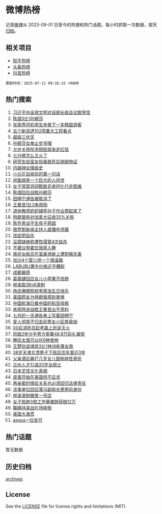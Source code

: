 # 微博热榜

记录[微博](https://www.weibo.com)从 2023-09-01 日至今的热搜和热门话题。每小时抓取一次数据，按天[归档](archives)。

## 相关项目

- [知乎热榜](https://github.com/hotarchive/zhihu)
- [头条热榜](https://github.com/hotarchive/toutiao)
- [抖音热榜](https://github.com/hotarchive/douyin)


`更新时间：2025-07-11 09:16:15 +0800`

## 热门搜索

1. [习近平向全球文明对话部长级会议致贺信](https://m.weibo.cn/search?containerid=100103type%3D1%26t%3D10%26q%3D%23%E4%B9%A0%E8%BF%91%E5%B9%B3%E5%90%91%E5%85%A8%E7%90%83%E6%96%87%E6%98%8E%E5%AF%B9%E8%AF%9D%E9%83%A8%E9%95%BF%E7%BA%A7%E4%BC%9A%E8%AE%AE%E8%87%B4%E8%B4%BA%E4%BF%A1%23&stream_entry_id=51&isnewpage=1&extparam=seat%3D1%26c_type%3D51%26dgr%3D0%26cate%3D10103%26q%3D%2523%25E4%25B9%25A0%25E8%25BF%2591%25E5%25B9%25B3%25E5%2590%2591%25E5%2585%25A8%25E7%2590%2583%25E6%2596%2587%25E6%2598%258E%25E5%25AF%25B9%25E8%25AF%259D%25E9%2583%25A8%25E9%2595%25BF%25E7%25BA%25A7%25E4%25BC%259A%25E8%25AE%25AE%25E8%2587%25B4%25E8%25B4%25BA%25E4%25BF%25A1%2523%26pos%3D0%26filter_type%3Drealtimehot%26stream_entry_id%3D51%26display_time%3D1752196573%26pre_seqid%3D17521965738620055782)
1. [陈熠3比1孙颖莎](https://m.weibo.cn/search?containerid=100103type%3D1%26t%3D10%26q%3D%23%E9%99%88%E7%86%A03%E6%AF%941%E5%AD%99%E9%A2%96%E8%8E%8E%23&stream_entry_id=31&isnewpage=1&extparam=seat%3D1%26realpos%3D1%26pos%3D0%26flag%3D0%26filter_type%3Drealtimehot%26c_type%3D31%26band_rank%3D1%26cate%3D5001%26dgr%3D0%26q%3D%2523%25E9%2599%2588%25E7%2586%25A03%25E6%25AF%25941%25E5%25AD%2599%25E9%25A2%2596%25E8%258E%258E%2523%26lcate%3D5001%26stream_entry_id%3D31%26display_time%3D1752196573%26pre_seqid%3D17521965738620055782)
1. [张家界司机用生命救下一车韩国游客](https://m.weibo.cn/search?containerid=100103type%3D1%26t%3D10%26q%3D%23%E5%BC%A0%E5%AE%B6%E7%95%8C%E5%8F%B8%E6%9C%BA%E7%94%A8%E7%94%9F%E5%91%BD%E6%95%91%E4%B8%8B%E4%B8%80%E8%BD%A6%E9%9F%A9%E5%9B%BD%E6%B8%B8%E5%AE%A2%23&stream_entry_id=31&isnewpage=1&extparam=seat%3D1%26realpos%3D2%26pos%3D1%26flag%3D1%26filter_type%3Drealtimehot%26c_type%3D31%26band_rank%3D2%26cate%3D5001%26dgr%3D0%26q%3D%2523%25E5%25BC%25A0%25E5%25AE%25B6%25E7%2595%258C%25E5%258F%25B8%25E6%259C%25BA%25E7%2594%25A8%25E7%2594%259F%25E5%2591%25BD%25E6%2595%2591%25E4%25B8%258B%25E4%25B8%2580%25E8%25BD%25A6%25E9%259F%25A9%25E5%259B%25BD%25E6%25B8%25B8%25E5%25AE%25A2%2523%26lcate%3D5001%26stream_entry_id%3D31%26display_time%3D1752196573%26pre_seqid%3D17521965738620055782)
1. [五个新说透102项重大工程看点](https://m.weibo.cn/search?containerid=100103type%3D1%26t%3D10%26q%3D%23%E4%BA%94%E4%B8%AA%E6%96%B0%E8%AF%B4%E9%80%8F102%E9%A1%B9%E9%87%8D%E5%A4%A7%E5%B7%A5%E7%A8%8B%E7%9C%8B%E7%82%B9%23&stream_entry_id=31&isnewpage=1&extparam=seat%3D1%26realpos%3D3%26pos%3D2%26flag%3D0%26filter_type%3Drealtimehot%26c_type%3D31%26band_rank%3D3%26cate%3D5001%26dgr%3D0%26q%3D%2523%25E4%25BA%2594%25E4%25B8%25AA%25E6%2596%25B0%25E8%25AF%25B4%25E9%2580%258F102%25E9%25A1%25B9%25E9%2587%258D%25E5%25A4%25A7%25E5%25B7%25A5%25E7%25A8%258B%25E7%259C%258B%25E7%2582%25B9%2523%26lcate%3D5001%26stream_entry_id%3D31%26display_time%3D1752196573%26pre_seqid%3D17521965738620055782)
1. [超级三伏天](https://m.weibo.cn/search?containerid=100103type%3D1%26t%3D10%26q%3D%E8%B6%85%E7%BA%A7%E4%B8%89%E4%BC%8F%E5%A4%A9&stream_entry_id=31&isnewpage=1&extparam=seat%3D1%26realpos%3D4%26pos%3D3%26flag%3D2%26filter_type%3Drealtimehot%26c_type%3D31%26band_rank%3D4%26cate%3D5001%26dgr%3D0%26q%3D%25E8%25B6%2585%25E7%25BA%25A7%25E4%25B8%2589%25E4%25BC%258F%25E5%25A4%25A9%26lcate%3D5001%26stream_entry_id%3D31%26display_time%3D1752196573%26pre_seqid%3D17521965738620055782)
1. [孙颖莎女单止步16强](https://m.weibo.cn/search?containerid=100103type%3D1%26t%3D10%26q%3D%23%E5%AD%99%E9%A2%96%E8%8E%8E%E5%A5%B3%E5%8D%95%E6%AD%A2%E6%AD%A516%E5%BC%BA%23&stream_entry_id=31&isnewpage=1&extparam=seat%3D1%26realpos%3D5%26pos%3D4%26flag%3D0%26filter_type%3Drealtimehot%26c_type%3D31%26band_rank%3D5%26cate%3D5001%26dgr%3D0%26q%3D%2523%25E5%25AD%2599%25E9%25A2%2596%25E8%258E%258E%25E5%25A5%25B3%25E5%258D%2595%25E6%25AD%25A2%25E6%25AD%25A516%25E5%25BC%25BA%2523%26lcate%3D5001%26stream_entry_id%3D31%26display_time%3D1752196573%26pre_seqid%3D17521965738620055782)
1. [允许关晓彤洗把脸就来走红毯](https://m.weibo.cn/search?containerid=100103type%3D1%26t%3D10%26q%3D%E5%85%81%E8%AE%B8%E5%85%B3%E6%99%93%E5%BD%A4%E6%B4%97%E6%8A%8A%E8%84%B8%E5%B0%B1%E6%9D%A5%E8%B5%B0%E7%BA%A2%E6%AF%AF&stream_entry_id=31&isnewpage=1&extparam=seat%3D1%26realpos%3D6%26pos%3D5%26flag%3D2%26filter_type%3Drealtimehot%26c_type%3D31%26band_rank%3D6%26cate%3D5001%26dgr%3D0%26q%3D%25E5%2585%2581%25E8%25AE%25B8%25E5%2585%25B3%25E6%2599%2593%25E5%25BD%25A4%25E6%25B4%2597%25E6%258A%258A%25E8%2584%25B8%25E5%25B0%25B1%25E6%259D%25A5%25E8%25B5%25B0%25E7%25BA%25A2%25E6%25AF%25AF%26lcate%3D5001%26stream_entry_id%3D31%26display_time%3D1752196573%26pre_seqid%3D17521965738620055782)
1. [七分裤怎么又火了](https://m.weibo.cn/search?containerid=100103type%3D1%26t%3D10%26q%3D%23%E4%B8%83%E5%88%86%E8%A3%A4%E6%80%8E%E4%B9%88%E5%8F%88%E7%81%AB%E4%BA%86%23&stream_entry_id=31&isnewpage=1&extparam=seat%3D1%26realpos%3D7%26pos%3D6%26flag%3D0%26filter_type%3Drealtimehot%26c_type%3D31%26band_rank%3D7%26cate%3D5001%26dgr%3D0%26q%3D%2523%25E4%25B8%2583%25E5%2588%2586%25E8%25A3%25A4%25E6%2580%258E%25E4%25B9%2588%25E5%258F%2588%25E7%2581%25AB%25E4%25BA%2586%2523%26lcate%3D5001%26stream_entry_id%3D31%26display_time%3D1752196573%26pre_seqid%3D17521965738620055782)
1. [研究生给室友投毒致死后销毁物证](https://m.weibo.cn/search?containerid=100103type%3D1%26t%3D10%26q%3D%23%E7%A0%94%E7%A9%B6%E7%94%9F%E7%BB%99%E5%AE%A4%E5%8F%8B%E6%8A%95%E6%AF%92%E8%87%B4%E6%AD%BB%E5%90%8E%E9%94%80%E6%AF%81%E7%89%A9%E8%AF%81%23&stream_entry_id=31&isnewpage=1&extparam=seat%3D1%26realpos%3D8%26pos%3D7%26flag%3D1%26filter_type%3Drealtimehot%26c_type%3D31%26band_rank%3D8%26cate%3D5001%26dgr%3D0%26q%3D%2523%25E7%25A0%2594%25E7%25A9%25B6%25E7%2594%259F%25E7%25BB%2599%25E5%25AE%25A4%25E5%258F%258B%25E6%258A%2595%25E6%25AF%2592%25E8%2587%25B4%25E6%25AD%25BB%25E5%2590%258E%25E9%2594%2580%25E6%25AF%2581%25E7%2589%25A9%25E8%25AF%2581%2523%26lcate%3D5001%26stream_entry_id%3D31%26display_time%3D1752196573%26pre_seqid%3D17521965738620055782)
1. [内娱神女降级史](https://m.weibo.cn/search?containerid=100103type%3D1%26t%3D10%26q%3D%E5%86%85%E5%A8%B1%E7%A5%9E%E5%A5%B3%E9%99%8D%E7%BA%A7%E5%8F%B2&stream_entry_id=31&isnewpage=1&extparam=seat%3D1%26realpos%3D9%26pos%3D8%26flag%3D2%26filter_type%3Drealtimehot%26c_type%3D31%26band_rank%3D9%26cate%3D5001%26dgr%3D0%26q%3D%25E5%2586%2585%25E5%25A8%25B1%25E7%25A5%259E%25E5%25A5%25B3%25E9%2599%258D%25E7%25BA%25A7%25E5%258F%25B2%26lcate%3D5001%26stream_entry_id%3D31%26display_time%3D1752196573%26pre_seqid%3D17521965738620055782)
1. [小兰花自戕前的第一句话](https://m.weibo.cn/search?containerid=100103type%3D1%26t%3D10%26q%3D%23%E5%B0%8F%E5%85%B0%E8%8A%B1%E8%87%AA%E6%88%95%E5%89%8D%E7%9A%84%E7%AC%AC%E4%B8%80%E5%8F%A5%E8%AF%9D%23&stream_entry_id=31&isnewpage=1&extparam=seat%3D1%26realpos%3D10%26pos%3D9%26flag%3D1%26filter_type%3Drealtimehot%26c_type%3D31%26band_rank%3D10%26cate%3D5001%26dgr%3D0%26q%3D%2523%25E5%25B0%258F%25E5%2585%25B0%25E8%258A%25B1%25E8%2587%25AA%25E6%2588%2595%25E5%2589%258D%25E7%259A%2584%25E7%25AC%25AC%25E4%25B8%2580%25E5%258F%25A5%25E8%25AF%259D%2523%26lcate%3D5001%26stream_entry_id%3D31%26display_time%3D1752196573%26pre_seqid%3D17521965738620055782)
1. [闲鱼就是一个巨大的人间世](https://m.weibo.cn/search?containerid=100103type%3D1%26t%3D10%26q%3D%E9%97%B2%E9%B1%BC%E5%B0%B1%E6%98%AF%E4%B8%80%E4%B8%AA%E5%B7%A8%E5%A4%A7%E7%9A%84%E4%BA%BA%E9%97%B4%E4%B8%96&stream_entry_id=31&isnewpage=1&extparam=seat%3D1%26realpos%3D11%26pos%3D10%26flag%3D2%26filter_type%3Drealtimehot%26c_type%3D31%26band_rank%3D11%26cate%3D5001%26dgr%3D0%26q%3D%25E9%2597%25B2%25E9%25B1%25BC%25E5%25B0%25B1%25E6%2598%25AF%25E4%25B8%2580%25E4%25B8%25AA%25E5%25B7%25A8%25E5%25A4%25A7%25E7%259A%2584%25E4%25BA%25BA%25E9%2597%25B4%25E4%25B8%2596%26lcate%3D5001%26stream_entry_id%3D31%26display_time%3D1752196573%26pre_seqid%3D17521965738620055782)
1. [女子常穿洞洞鞋致足底钙化行走困难](https://m.weibo.cn/search?containerid=100103type%3D1%26t%3D10%26q%3D%23%E5%A5%B3%E5%AD%90%E5%B8%B8%E7%A9%BF%E6%B4%9E%E6%B4%9E%E9%9E%8B%E8%87%B4%E8%B6%B3%E5%BA%95%E9%92%99%E5%8C%96%E8%A1%8C%E8%B5%B0%E5%9B%B0%E9%9A%BE%23&stream_entry_id=31&isnewpage=1&extparam=seat%3D1%26realpos%3D12%26pos%3D11%26flag%3D0%26filter_type%3Drealtimehot%26c_type%3D31%26band_rank%3D12%26cate%3D5001%26dgr%3D0%26q%3D%2523%25E5%25A5%25B3%25E5%25AD%2590%25E5%25B8%25B8%25E7%25A9%25BF%25E6%25B4%259E%25E6%25B4%259E%25E9%259E%258B%25E8%2587%25B4%25E8%25B6%25B3%25E5%25BA%2595%25E9%2592%2599%25E5%258C%2596%25E8%25A1%258C%25E8%25B5%25B0%25E5%259B%25B0%25E9%259A%25BE%2523%26lcate%3D5001%26stream_entry_id%3D31%26display_time%3D1752196573%26pre_seqid%3D17521965738620055782)
1. [陈熠回应战胜孙颖莎](https://m.weibo.cn/search?containerid=100103type%3D1%26t%3D10%26q%3D%23%E9%99%88%E7%86%A0%E5%9B%9E%E5%BA%94%E6%88%98%E8%83%9C%E5%AD%99%E9%A2%96%E8%8E%8E%23&stream_entry_id=31&isnewpage=1&extparam=seat%3D1%26realpos%3D13%26pos%3D12%26flag%3D1%26filter_type%3Drealtimehot%26c_type%3D31%26band_rank%3D13%26cate%3D5001%26dgr%3D0%26q%3D%2523%25E9%2599%2588%25E7%2586%25A0%25E5%259B%259E%25E5%25BA%2594%25E6%2588%2598%25E8%2583%259C%25E5%25AD%2599%25E9%25A2%2596%25E8%258E%258E%2523%26lcate%3D5001%26stream_entry_id%3D31%26display_time%3D1752196573%26pre_seqid%3D17521965738620055782)
1. [田栩宁通告被取消了](https://m.weibo.cn/search?containerid=100103type%3D1%26t%3D10%26q%3D%23%E7%94%B0%E6%A0%A9%E5%AE%81%E9%80%9A%E5%91%8A%E8%A2%AB%E5%8F%96%E6%B6%88%E4%BA%86%23&stream_entry_id=31&isnewpage=1&extparam=seat%3D1%26realpos%3D14%26pos%3D13%26flag%3D0%26filter_type%3Drealtimehot%26c_type%3D31%26band_rank%3D14%26cate%3D5001%26dgr%3D0%26q%3D%2523%25E7%2594%25B0%25E6%25A0%25A9%25E5%25AE%2581%25E9%2580%259A%25E5%2591%258A%25E8%25A2%25AB%25E5%258F%2596%25E6%25B6%2588%25E4%25BA%2586%2523%26lcate%3D5001%26stream_entry_id%3D31%26display_time%3D1752196573%26pre_seqid%3D17521965738620055782)
1. [王曼昱1比3朱雨玲](https://m.weibo.cn/search?containerid=100103type%3D1%26t%3D10%26q%3D%23%E7%8E%8B%E6%9B%BC%E6%98%B11%E6%AF%943%E6%9C%B1%E9%9B%A8%E7%8E%B2%23&stream_entry_id=31&isnewpage=1&extparam=seat%3D1%26realpos%3D15%26pos%3D14%26flag%3D0%26filter_type%3Drealtimehot%26c_type%3D31%26band_rank%3D15%26cate%3D5001%26dgr%3D0%26q%3D%2523%25E7%258E%258B%25E6%259B%25BC%25E6%2598%25B11%25E6%25AF%25943%25E6%259C%25B1%25E9%259B%25A8%25E7%258E%25B2%2523%26lcate%3D5001%26stream_entry_id%3D31%26display_time%3D1752196573%26pre_seqid%3D17521965738620055782)
1. [退休教师奶奶辅导孙子作业燃起来了](https://m.weibo.cn/search?containerid=100103type%3D1%26t%3D10%26q%3D%23%E9%80%80%E4%BC%91%E6%95%99%E5%B8%88%E5%A5%B6%E5%A5%B6%E8%BE%85%E5%AF%BC%E5%AD%99%E5%AD%90%E4%BD%9C%E4%B8%9A%E7%87%83%E8%B5%B7%E6%9D%A5%E4%BA%86%23&stream_entry_id=31&isnewpage=1&extparam=seat%3D1%26realpos%3D16%26pos%3D15%26flag%3D1%26filter_type%3Drealtimehot%26c_type%3D31%26band_rank%3D16%26cate%3D5001%26dgr%3D0%26q%3D%2523%25E9%2580%2580%25E4%25BC%2591%25E6%2595%2599%25E5%25B8%2588%25E5%25A5%25B6%25E5%25A5%25B6%25E8%25BE%2585%25E5%25AF%25BC%25E5%25AD%2599%25E5%25AD%2590%25E4%25BD%259C%25E4%25B8%259A%25E7%2587%2583%25E8%25B5%25B7%25E6%259D%25A5%25E4%25BA%2586%2523%26lcate%3D5001%26stream_entry_id%3D31%26display_time%3D1752196573%26pre_seqid%3D17521965738620055782)
1. [特朗普称对加拿大征收35%关税](https://m.weibo.cn/search?containerid=100103type%3D1%26t%3D10%26q%3D%23%E7%89%B9%E6%9C%97%E6%99%AE%E7%A7%B0%E5%AF%B9%E5%8A%A0%E6%8B%BF%E5%A4%A7%E5%BE%81%E6%94%B635%25%E5%85%B3%E7%A8%8E%23&stream_entry_id=31&isnewpage=1&extparam=seat%3D1%26realpos%3D17%26pos%3D16%26flag%3D1%26filter_type%3Drealtimehot%26c_type%3D31%26band_rank%3D17%26cate%3D5001%26dgr%3D0%26q%3D%2523%25E7%2589%25B9%25E6%259C%2597%25E6%2599%25AE%25E7%25A7%25B0%25E5%25AF%25B9%25E5%258A%25A0%25E6%258B%25BF%25E5%25A4%25A7%25E5%25BE%2581%25E6%2594%25B635%2525%25E5%2585%25B3%25E7%25A8%258E%2523%26lcate%3D5001%26stream_entry_id%3D31%26display_time%3D1752196573%26pre_seqid%3D17521965738620055782)
1. [陈乔恩谈不生孩子原因](https://m.weibo.cn/search?containerid=100103type%3D1%26t%3D10%26q%3D%23%E9%99%88%E4%B9%94%E6%81%A9%E8%B0%88%E4%B8%8D%E7%94%9F%E5%AD%A9%E5%AD%90%E5%8E%9F%E5%9B%A0%23&stream_entry_id=31&isnewpage=1&extparam=seat%3D1%26realpos%3D18%26pos%3D17%26flag%3D0%26filter_type%3Drealtimehot%26c_type%3D31%26band_rank%3D18%26cate%3D5001%26dgr%3D0%26q%3D%2523%25E9%2599%2588%25E4%25B9%2594%25E6%2581%25A9%25E8%25B0%2588%25E4%25B8%258D%25E7%2594%259F%25E5%25AD%25A9%25E5%25AD%2590%25E5%258E%259F%25E5%259B%25A0%2523%26lcate%3D5001%26stream_entry_id%3D31%26display_time%3D1752196573%26pre_seqid%3D17521965738620055782)
1. [俄罗斯新闻主持人直播中求婚](https://m.weibo.cn/search?containerid=100103type%3D1%26t%3D10%26q%3D%23%E4%BF%84%E7%BD%97%E6%96%AF%E6%96%B0%E9%97%BB%E4%B8%BB%E6%8C%81%E4%BA%BA%E7%9B%B4%E6%92%AD%E4%B8%AD%E6%B1%82%E5%A9%9A%23&stream_entry_id=31&isnewpage=1&extparam=seat%3D1%26realpos%3D19%26pos%3D18%26flag%3D0%26filter_type%3Drealtimehot%26c_type%3D31%26band_rank%3D19%26cate%3D5001%26dgr%3D0%26q%3D%2523%25E4%25BF%2584%25E7%25BD%2597%25E6%2596%25AF%25E6%2596%25B0%25E9%2597%25BB%25E4%25B8%25BB%25E6%258C%2581%25E4%25BA%25BA%25E7%259B%25B4%25E6%2592%25AD%25E4%25B8%25AD%25E6%25B1%2582%25E5%25A9%259A%2523%26lcate%3D5001%26stream_entry_id%3D31%26display_time%3D1752196573%26pre_seqid%3D17521965738620055782)
1. [钱宏明自杀](https://m.weibo.cn/search?containerid=100103type%3D1%26t%3D10%26q%3D%E9%92%B1%E5%AE%8F%E6%98%8E%E8%87%AA%E6%9D%80&stream_entry_id=31&isnewpage=1&extparam=seat%3D1%26realpos%3D20%26pos%3D19%26flag%3D2%26filter_type%3Drealtimehot%26c_type%3D31%26band_rank%3D20%26cate%3D5001%26dgr%3D0%26q%3D%25E9%2592%25B1%25E5%25AE%258F%25E6%2598%258E%25E8%2587%25AA%25E6%259D%2580%26lcate%3D5001%26stream_entry_id%3D31%26display_time%3D1752196573%26pre_seqid%3D17521965738620055782)
1. [豆腐妹妹称遭性侵曾4次自杀](https://m.weibo.cn/search?containerid=100103type%3D1%26t%3D10%26q%3D%23%E8%B1%86%E8%85%90%E5%A6%B9%E5%A6%B9%E7%A7%B0%E9%81%AD%E6%80%A7%E4%BE%B5%E6%9B%BE4%E6%AC%A1%E8%87%AA%E6%9D%80%23&stream_entry_id=31&isnewpage=1&extparam=seat%3D1%26realpos%3D21%26pos%3D20%26flag%3D0%26filter_type%3Drealtimehot%26c_type%3D31%26band_rank%3D21%26cate%3D5001%26dgr%3D0%26q%3D%2523%25E8%25B1%2586%25E8%2585%2590%25E5%25A6%25B9%25E5%25A6%25B9%25E7%25A7%25B0%25E9%2581%25AD%25E6%2580%25A7%25E4%25BE%25B5%25E6%259B%25BE4%25E6%25AC%25A1%25E8%2587%25AA%25E6%259D%2580%2523%26lcate%3D5001%26stream_entry_id%3D31%26display_time%3D1752196573%26pre_seqid%3D17521965738620055782)
1. [不建议带着饥饿感入睡](https://m.weibo.cn/search?containerid=100103type%3D1%26t%3D10%26q%3D%E4%B8%8D%E5%BB%BA%E8%AE%AE%E5%B8%A6%E7%9D%80%E9%A5%A5%E9%A5%BF%E6%84%9F%E5%85%A5%E7%9D%A1&stream_entry_id=31&isnewpage=1&extparam=seat%3D1%26realpos%3D22%26pos%3D21%26flag%3D0%26filter_type%3Drealtimehot%26c_type%3D31%26band_rank%3D22%26cate%3D5001%26dgr%3D0%26q%3D%25E4%25B8%258D%25E5%25BB%25BA%25E8%25AE%25AE%25E5%25B8%25A6%25E7%259D%2580%25E9%25A5%25A5%25E9%25A5%25BF%25E6%2584%259F%25E5%2585%25A5%25E7%259D%25A1%26lcate%3D5001%26stream_entry_id%3D31%26display_time%3D1752196573%26pre_seqid%3D17521965738620055782)
1. [南非女船员在富豪游艇上遭割喉杀害](https://m.weibo.cn/search?containerid=100103type%3D1%26t%3D10%26q%3D%23%E5%8D%97%E9%9D%9E%E5%A5%B3%E8%88%B9%E5%91%98%E5%9C%A8%E5%AF%8C%E8%B1%AA%E6%B8%B8%E8%89%87%E4%B8%8A%E9%81%AD%E5%89%B2%E5%96%89%E6%9D%80%E5%AE%B3%23&stream_entry_id=31&isnewpage=1&extparam=seat%3D1%26realpos%3D23%26pos%3D22%26flag%3D1%26filter_type%3Drealtimehot%26c_type%3D31%26band_rank%3D23%26cate%3D5001%26dgr%3D0%26q%3D%2523%25E5%258D%2597%25E9%259D%259E%25E5%25A5%25B3%25E8%2588%25B9%25E5%2591%2598%25E5%259C%25A8%25E5%25AF%258C%25E8%25B1%25AA%25E6%25B8%25B8%25E8%2589%2587%25E4%25B8%258A%25E9%2581%25AD%25E5%2589%25B2%25E5%2596%2589%25E6%259D%2580%25E5%25AE%25B3%2523%26lcate%3D5001%26stream_entry_id%3D31%26display_time%3D1752196573%26pre_seqid%3D17521965738620055782)
1. [加沙4个婴儿挤一个保温箱](https://m.weibo.cn/search?containerid=100103type%3D1%26t%3D10%26q%3D%23%E5%8A%A0%E6%B2%994%E4%B8%AA%E5%A9%B4%E5%84%BF%E6%8C%A4%E4%B8%80%E4%B8%AA%E4%BF%9D%E6%B8%A9%E7%AE%B1%23&stream_entry_id=31&isnewpage=1&extparam=seat%3D1%26realpos%3D24%26pos%3D23%26flag%3D1%26filter_type%3Drealtimehot%26c_type%3D31%26band_rank%3D24%26cate%3D5001%26dgr%3D0%26q%3D%2523%25E5%258A%25A0%25E6%25B2%25994%25E4%25B8%25AA%25E5%25A9%25B4%25E5%2584%25BF%25E6%258C%25A4%25E4%25B8%2580%25E4%25B8%25AA%25E4%25BF%259D%25E6%25B8%25A9%25E7%25AE%25B1%2523%26lcate%3D5001%26stream_entry_id%3D31%26display_time%3D1752196573%26pre_seqid%3D17521965738620055782)
1. [LABUBU黄牛价格近乎腰斩](https://m.weibo.cn/search?containerid=100103type%3D1%26t%3D10%26q%3D%23LABUBU%E9%BB%84%E7%89%9B%E4%BB%B7%E6%A0%BC%E8%BF%91%E4%B9%8E%E8%85%B0%E6%96%A9%23&stream_entry_id=31&isnewpage=1&extparam=seat%3D1%26realpos%3D25%26pos%3D24%26flag%3D0%26filter_type%3Drealtimehot%26c_type%3D31%26band_rank%3D25%26cate%3D5001%26dgr%3D0%26q%3D%2523LABUBU%25E9%25BB%2584%25E7%2589%259B%25E4%25BB%25B7%25E6%25A0%25BC%25E8%25BF%2591%25E4%25B9%258E%25E8%2585%25B0%25E6%2596%25A9%2523%26lcate%3D5001%26stream_entry_id%3D31%26display_time%3D1752196573%26pre_seqid%3D17521965738620055782)
1. [成都暴雨](https://m.weibo.cn/search?containerid=100103type%3D1%26t%3D10%26q%3D%E6%88%90%E9%83%BD%E6%9A%B4%E9%9B%A8&stream_entry_id=31&isnewpage=1&extparam=seat%3D1%26realpos%3D26%26pos%3D25%26flag%3D1%26filter_type%3Drealtimehot%26c_type%3D31%26band_rank%3D26%26cate%3D5001%26dgr%3D0%26q%3D%25E6%2588%2590%25E9%2583%25BD%25E6%259A%25B4%25E9%259B%25A8%26lcate%3D5001%26stream_entry_id%3D31%26display_time%3D1752196573%26pre_seqid%3D17521965738620055782)
1. [葛荟婕回应女儿小苹果不找她](https://m.weibo.cn/search?containerid=100103type%3D1%26t%3D10%26q%3D%23%E8%91%9B%E8%8D%9F%E5%A9%95%E5%9B%9E%E5%BA%94%E5%A5%B3%E5%84%BF%E5%B0%8F%E8%8B%B9%E6%9E%9C%E4%B8%8D%E6%89%BE%E5%A5%B9%23&stream_entry_id=31&isnewpage=1&extparam=seat%3D1%26realpos%3D27%26pos%3D26%26flag%3D0%26filter_type%3Drealtimehot%26c_type%3D31%26band_rank%3D27%26cate%3D5001%26dgr%3D0%26q%3D%2523%25E8%2591%259B%25E8%258D%259F%25E5%25A9%2595%25E5%259B%259E%25E5%25BA%2594%25E5%25A5%25B3%25E5%2584%25BF%25E5%25B0%258F%25E8%258B%25B9%25E6%259E%259C%25E4%25B8%258D%25E6%2589%25BE%25E5%25A5%25B9%2523%26lcate%3D5001%26stream_entry_id%3D31%26display_time%3D1752196573%26pre_seqid%3D17521965738620055782)
1. [梓渝取消hi6录制](https://m.weibo.cn/search?containerid=100103type%3D1%26t%3D10%26q%3D%23%E6%A2%93%E6%B8%9D%E5%8F%96%E6%B6%88hi6%E5%BD%95%E5%88%B6%23&stream_entry_id=31&isnewpage=1&extparam=seat%3D1%26realpos%3D28%26pos%3D27%26flag%3D0%26filter_type%3Drealtimehot%26c_type%3D31%26band_rank%3D28%26cate%3D5001%26dgr%3D0%26q%3D%2523%25E6%25A2%2593%25E6%25B8%259D%25E5%258F%2596%25E6%25B6%2588hi6%25E5%25BD%2595%25E5%2588%25B6%2523%26lcate%3D5001%26stream_entry_id%3D31%26display_time%3D1752196573%26pre_seqid%3D17521965738620055782)
1. [杨丞琳晒照祝李荣浩生日快乐](https://m.weibo.cn/search?containerid=100103type%3D1%26t%3D10%26q%3D%23%E6%9D%A8%E4%B8%9E%E7%90%B3%E6%99%92%E7%85%A7%E7%A5%9D%E6%9D%8E%E8%8D%A3%E6%B5%A9%E7%94%9F%E6%97%A5%E5%BF%AB%E4%B9%90%23&stream_entry_id=31&isnewpage=1&extparam=seat%3D1%26realpos%3D29%26pos%3D28%26flag%3D0%26filter_type%3Drealtimehot%26c_type%3D31%26band_rank%3D29%26cate%3D5001%26dgr%3D0%26q%3D%2523%25E6%259D%25A8%25E4%25B8%259E%25E7%2590%25B3%25E6%2599%2592%25E7%2585%25A7%25E7%25A5%259D%25E6%259D%258E%25E8%258D%25A3%25E6%25B5%25A9%25E7%2594%259F%25E6%2597%25A5%25E5%25BF%25AB%25E4%25B9%2590%2523%26lcate%3D5001%26stream_entry_id%3D31%26display_time%3D1752196573%26pre_seqid%3D17521965738620055782)
1. [美国网友为特朗普感到羞愧](https://m.weibo.cn/search?containerid=100103type%3D1%26t%3D10%26q%3D%23%E7%BE%8E%E5%9B%BD%E7%BD%91%E5%8F%8B%E4%B8%BA%E7%89%B9%E6%9C%97%E6%99%AE%E6%84%9F%E5%88%B0%E7%BE%9E%E6%84%A7%23&stream_entry_id=31&isnewpage=1&extparam=seat%3D1%26realpos%3D30%26pos%3D29%26flag%3D1%26filter_type%3Drealtimehot%26c_type%3D31%26band_rank%3D30%26cate%3D5001%26dgr%3D0%26q%3D%2523%25E7%25BE%258E%25E5%259B%25BD%25E7%25BD%2591%25E5%258F%258B%25E4%25B8%25BA%25E7%2589%25B9%25E6%259C%2597%25E6%2599%25AE%25E6%2584%259F%25E5%2588%25B0%25E7%25BE%259E%25E6%2584%25A7%2523%26lcate%3D5001%26stream_entry_id%3D31%26display_time%3D1752196573%26pre_seqid%3D17521965738620055782)
1. [中国航海日看中国的航空母舰](https://m.weibo.cn/search?containerid=100103type%3D1%26t%3D10%26q%3D%23%E4%B8%AD%E5%9B%BD%E8%88%AA%E6%B5%B7%E6%97%A5%E7%9C%8B%E4%B8%AD%E5%9B%BD%E7%9A%84%E8%88%AA%E7%A9%BA%E6%AF%8D%E8%88%B0%23&stream_entry_id=31&isnewpage=1&extparam=seat%3D1%26realpos%3D31%26pos%3D30%26flag%3D1%26filter_type%3Drealtimehot%26c_type%3D31%26band_rank%3D31%26cate%3D5001%26dgr%3D0%26q%3D%2523%25E4%25B8%25AD%25E5%259B%25BD%25E8%2588%25AA%25E6%25B5%25B7%25E6%2597%25A5%25E7%259C%258B%25E4%25B8%25AD%25E5%259B%25BD%25E7%259A%2584%25E8%2588%25AA%25E7%25A9%25BA%25E6%25AF%258D%25E8%2588%25B0%2523%26lcate%3D5001%26stream_entry_id%3D31%26display_time%3D1752196573%26pre_seqid%3D17521965738620055782)
1. [朱雨玲说战胜王曼昱出乎意料](https://m.weibo.cn/search?containerid=100103type%3D1%26t%3D10%26q%3D%23%E6%9C%B1%E9%9B%A8%E7%8E%B2%E8%AF%B4%E6%88%98%E8%83%9C%E7%8E%8B%E6%9B%BC%E6%98%B1%E5%87%BA%E4%B9%8E%E6%84%8F%E6%96%99%23&stream_entry_id=31&isnewpage=1&extparam=seat%3D1%26realpos%3D32%26pos%3D31%26flag%3D1%26filter_type%3Drealtimehot%26c_type%3D31%26band_rank%3D32%26cate%3D5001%26dgr%3D0%26q%3D%2523%25E6%259C%25B1%25E9%259B%25A8%25E7%258E%25B2%25E8%25AF%25B4%25E6%2588%2598%25E8%2583%259C%25E7%258E%258B%25E6%259B%25BC%25E6%2598%25B1%25E5%2587%25BA%25E4%25B9%258E%25E6%2584%258F%25E6%2596%2599%2523%26lcate%3D5001%26stream_entry_id%3D31%26display_time%3D1752196573%26pre_seqid%3D17521965738620055782)
1. [七月的一天通告单上写着田栩宁](https://m.weibo.cn/search?containerid=100103type%3D1%26t%3D10%26q%3D%23%E4%B8%83%E6%9C%88%E7%9A%84%E4%B8%80%E5%A4%A9%E9%80%9A%E5%91%8A%E5%8D%95%E4%B8%8A%E5%86%99%E7%9D%80%E7%94%B0%E6%A0%A9%E5%AE%81%23&stream_entry_id=31&isnewpage=1&extparam=seat%3D1%26realpos%3D33%26pos%3D32%26flag%3D0%26filter_type%3Drealtimehot%26c_type%3D31%26band_rank%3D33%26cate%3D5001%26dgr%3D0%26q%3D%2523%25E4%25B8%2583%25E6%259C%2588%25E7%259A%2584%25E4%25B8%2580%25E5%25A4%25A9%25E9%2580%259A%25E5%2591%258A%25E5%258D%2595%25E4%25B8%258A%25E5%2586%2599%25E7%259D%2580%25E7%2594%25B0%25E6%25A0%25A9%25E5%25AE%2581%2523%26lcate%3D5001%26stream_entry_id%3D31%26display_time%3D1752196573%26pre_seqid%3D17521965738620055782)
1. [爱人彻夜不归去前男友小区练瑜伽](https://m.weibo.cn/search?containerid=100103type%3D1%26t%3D10%26q%3D%23%E7%88%B1%E4%BA%BA%E5%BD%BB%E5%A4%9C%E4%B8%8D%E5%BD%92%E5%8E%BB%E5%89%8D%E7%94%B7%E5%8F%8B%E5%B0%8F%E5%8C%BA%E7%BB%83%E7%91%9C%E4%BC%BD%23&stream_entry_id=31&isnewpage=1&extparam=seat%3D1%26realpos%3D34%26pos%3D33%26flag%3D0%26filter_type%3Drealtimehot%26c_type%3D31%26band_rank%3D34%26cate%3D5001%26dgr%3D0%26q%3D%2523%25E7%2588%25B1%25E4%25BA%25BA%25E5%25BD%25BB%25E5%25A4%259C%25E4%25B8%258D%25E5%25BD%2592%25E5%258E%25BB%25E5%2589%258D%25E7%2594%25B7%25E5%258F%258B%25E5%25B0%258F%25E5%258C%25BA%25E7%25BB%2583%25E7%2591%259C%25E4%25BC%25BD%2523%26lcate%3D5001%26stream_entry_id%3D31%26display_time%3D1752196573%26pre_seqid%3D17521965738620055782)
1. [00后消防员赶考路上折返灭火](https://m.weibo.cn/search?containerid=100103type%3D1%26t%3D10%26q%3D%2300%E5%90%8E%E6%B6%88%E9%98%B2%E5%91%98%E8%B5%B6%E8%80%83%E8%B7%AF%E4%B8%8A%E6%8A%98%E8%BF%94%E7%81%AD%E7%81%AB%23&stream_entry_id=31&isnewpage=1&extparam=seat%3D1%26realpos%3D35%26pos%3D34%26flag%3D1%26filter_type%3Drealtimehot%26c_type%3D31%26band_rank%3D35%26cate%3D5001%26dgr%3D0%26q%3D%252300%25E5%2590%258E%25E6%25B6%2588%25E9%2598%25B2%25E5%2591%2598%25E8%25B5%25B6%25E8%2580%2583%25E8%25B7%25AF%25E4%25B8%258A%25E6%258A%2598%25E8%25BF%2594%25E7%2581%25AD%25E7%2581%25AB%2523%26lcate%3D5001%26stream_entry_id%3D31%26display_time%3D1752196573%26pre_seqid%3D17521965738620055782)
1. [同居2年分手男方索要48.8万彩礼被拒](https://m.weibo.cn/search?containerid=100103type%3D1%26t%3D10%26q%3D%23%E5%90%8C%E5%B1%852%E5%B9%B4%E5%88%86%E6%89%8B%E7%94%B7%E6%96%B9%E7%B4%A2%E8%A6%8148.8%E4%B8%87%E5%BD%A9%E7%A4%BC%E8%A2%AB%E6%8B%92%23&stream_entry_id=31&isnewpage=1&extparam=seat%3D1%26realpos%3D36%26pos%3D35%26flag%3D0%26filter_type%3Drealtimehot%26c_type%3D31%26band_rank%3D36%26cate%3D5001%26dgr%3D0%26q%3D%2523%25E5%2590%258C%25E5%25B1%25852%25E5%25B9%25B4%25E5%2588%2586%25E6%2589%258B%25E7%2594%25B7%25E6%2596%25B9%25E7%25B4%25A2%25E8%25A6%258148.8%25E4%25B8%2587%25E5%25BD%25A9%25E7%25A4%25BC%25E8%25A2%25AB%25E6%258B%2592%2523%26lcate%3D5001%26stream_entry_id%3D31%26display_time%3D1752196573%26pre_seqid%3D17521965738620055782)
1. [睡前太饿可以吃6种食物](https://m.weibo.cn/search?containerid=100103type%3D1%26t%3D10%26q%3D%23%E7%9D%A1%E5%89%8D%E5%A4%AA%E9%A5%BF%E5%8F%AF%E4%BB%A5%E5%90%836%E7%A7%8D%E9%A3%9F%E7%89%A9%23&stream_entry_id=31&isnewpage=1&extparam=seat%3D1%26realpos%3D37%26pos%3D36%26flag%3D1%26filter_type%3Drealtimehot%26c_type%3D31%26band_rank%3D37%26cate%3D5001%26dgr%3D0%26q%3D%2523%25E7%259D%25A1%25E5%2589%258D%25E5%25A4%25AA%25E9%25A5%25BF%25E5%258F%25AF%25E4%25BB%25A5%25E5%2590%25836%25E7%25A7%258D%25E9%25A3%259F%25E7%2589%25A9%2523%26lcate%3D5001%26stream_entry_id%3D31%26display_time%3D1752196573%26pre_seqid%3D17521965738620055782)
1. [王楚钦梁靖崑3比1林诗栋黄友政](https://m.weibo.cn/search?containerid=100103type%3D1%26t%3D10%26q%3D%23%E7%8E%8B%E6%A5%9A%E9%92%A6%E6%A2%81%E9%9D%96%E5%B4%913%E6%AF%941%E6%9E%97%E8%AF%97%E6%A0%8B%E9%BB%84%E5%8F%8B%E6%94%BF%23&stream_entry_id=31&isnewpage=1&extparam=seat%3D1%26realpos%3D38%26pos%3D37%26flag%3D1%26filter_type%3Drealtimehot%26c_type%3D31%26band_rank%3D38%26cate%3D5001%26dgr%3D0%26q%3D%2523%25E7%258E%258B%25E6%25A5%259A%25E9%2592%25A6%25E6%25A2%2581%25E9%259D%2596%25E5%25B4%25913%25E6%25AF%25941%25E6%259E%2597%25E8%25AF%2597%25E6%25A0%258B%25E9%25BB%2584%25E5%258F%258B%25E6%2594%25BF%2523%26lcate%3D5001%26stream_entry_id%3D31%26display_time%3D1752196573%26pre_seqid%3D17521965738620055782)
1. [38岁天津北漂男子下班后住车里近3年](https://m.weibo.cn/search?containerid=100103type%3D1%26t%3D10%26q%3D%2338%E5%B2%81%E5%A4%A9%E6%B4%A5%E5%8C%97%E6%BC%82%E7%94%B7%E5%AD%90%E4%B8%8B%E7%8F%AD%E5%90%8E%E4%BD%8F%E8%BD%A6%E9%87%8C%E8%BF%913%E5%B9%B4%23&stream_entry_id=31&isnewpage=1&extparam=seat%3D1%26realpos%3D39%26pos%3D38%26flag%3D0%26filter_type%3Drealtimehot%26c_type%3D31%26band_rank%3D39%26cate%3D5001%26dgr%3D0%26q%3D%252338%25E5%25B2%2581%25E5%25A4%25A9%25E6%25B4%25A5%25E5%258C%2597%25E6%25BC%2582%25E7%2594%25B7%25E5%25AD%2590%25E4%25B8%258B%25E7%258F%25AD%25E5%2590%258E%25E4%25BD%258F%25E8%25BD%25A6%25E9%2587%258C%25E8%25BF%25913%25E5%25B9%25B4%2523%26lcate%3D5001%26stream_entry_id%3D31%26display_time%3D1752196573%26pre_seqid%3D17521965738620055782)
1. [父亲酒后暴打几岁女儿致粉碎性骨折](https://m.weibo.cn/search?containerid=100103type%3D1%26t%3D10%26q%3D%23%E7%88%B6%E4%BA%B2%E9%85%92%E5%90%8E%E6%9A%B4%E6%89%93%E5%87%A0%E5%B2%81%E5%A5%B3%E5%84%BF%E8%87%B4%E7%B2%89%E7%A2%8E%E6%80%A7%E9%AA%A8%E6%8A%98%23&stream_entry_id=31&isnewpage=1&extparam=seat%3D1%26realpos%3D40%26pos%3D39%26flag%3D0%26filter_type%3Drealtimehot%26c_type%3D31%26band_rank%3D40%26cate%3D5001%26dgr%3D0%26q%3D%2523%25E7%2588%25B6%25E4%25BA%25B2%25E9%2585%2592%25E5%2590%258E%25E6%259A%25B4%25E6%2589%2593%25E5%2587%25A0%25E5%25B2%2581%25E5%25A5%25B3%25E5%2584%25BF%25E8%2587%25B4%25E7%25B2%2589%25E7%25A2%258E%25E6%2580%25A7%25E9%25AA%25A8%25E6%258A%2598%2523%26lcate%3D5001%26stream_entry_id%3D31%26display_time%3D1752196573%26pre_seqid%3D17521965738620055782)
1. [兰州人才引进20岁女硕士](https://m.weibo.cn/search?containerid=100103type%3D1%26t%3D10%26q%3D%23%E5%85%B0%E5%B7%9E%E4%BA%BA%E6%89%8D%E5%BC%95%E8%BF%9B20%E5%B2%81%E5%A5%B3%E7%A1%95%E5%A3%AB%23&stream_entry_id=31&isnewpage=1&extparam=seat%3D1%26realpos%3D41%26pos%3D40%26flag%3D0%26filter_type%3Drealtimehot%26c_type%3D31%26band_rank%3D41%26cate%3D5001%26dgr%3D0%26q%3D%2523%25E5%2585%25B0%25E5%25B7%259E%25E4%25BA%25BA%25E6%2589%258D%25E5%25BC%2595%25E8%25BF%259B20%25E5%25B2%2581%25E5%25A5%25B3%25E7%25A1%2595%25E5%25A3%25AB%2523%26lcate%3D5001%26stream_entry_id%3D31%26display_time%3D1752196573%26pre_seqid%3D17521965738620055782)
1. [日本艺伎文化真相](https://m.weibo.cn/search?containerid=100103type%3D1%26t%3D10%26q%3D%E6%97%A5%E6%9C%AC%E8%89%BA%E4%BC%8E%E6%96%87%E5%8C%96%E7%9C%9F%E7%9B%B8&stream_entry_id=31&isnewpage=1&extparam=seat%3D1%26realpos%3D42%26pos%3D41%26flag%3D1%26filter_type%3Drealtimehot%26c_type%3D31%26band_rank%3D42%26cate%3D5001%26dgr%3D0%26q%3D%25E6%2597%25A5%25E6%259C%25AC%25E8%2589%25BA%25E4%25BC%258E%25E6%2596%2587%25E5%258C%2596%25E7%259C%259F%25E7%259B%25B8%26lcate%3D5001%26stream_entry_id%3D31%26display_time%3D1752196573%26pre_seqid%3D17521965738620055782)
1. [皮蛋开始在美国供不应求](https://m.weibo.cn/search?containerid=100103type%3D1%26t%3D10%26q%3D%23%E7%9A%AE%E8%9B%8B%E5%BC%80%E5%A7%8B%E5%9C%A8%E7%BE%8E%E5%9B%BD%E4%BE%9B%E4%B8%8D%E5%BA%94%E6%B1%82%23&stream_entry_id=31&isnewpage=1&extparam=seat%3D1%26realpos%3D43%26pos%3D42%26flag%3D0%26filter_type%3Drealtimehot%26c_type%3D31%26band_rank%3D43%26cate%3D5001%26dgr%3D0%26q%3D%2523%25E7%259A%25AE%25E8%259B%258B%25E5%25BC%2580%25E5%25A7%258B%25E5%259C%25A8%25E7%25BE%258E%25E5%259B%25BD%25E4%25BE%259B%25E4%25B8%258D%25E5%25BA%2594%25E6%25B1%2582%2523%26lcate%3D5001%26stream_entry_id%3D31%26display_time%3D1752196573%26pre_seqid%3D17521965738620055782)
1. [再亲密的情侣关系也必须回归法律责任](https://m.weibo.cn/search?containerid=100103type%3D1%26t%3D10%26q%3D%23%E5%86%8D%E4%BA%B2%E5%AF%86%E7%9A%84%E6%83%85%E4%BE%A3%E5%85%B3%E7%B3%BB%E4%B9%9F%E5%BF%85%E9%A1%BB%E5%9B%9E%E5%BD%92%E6%B3%95%E5%BE%8B%E8%B4%A3%E4%BB%BB%23&stream_entry_id=31&isnewpage=1&extparam=seat%3D1%26realpos%3D44%26pos%3D43%26flag%3D0%26filter_type%3Drealtimehot%26c_type%3D31%26band_rank%3D44%26cate%3D5001%26dgr%3D0%26q%3D%2523%25E5%2586%258D%25E4%25BA%25B2%25E5%25AF%2586%25E7%259A%2584%25E6%2583%2585%25E4%25BE%25A3%25E5%2585%25B3%25E7%25B3%25BB%25E4%25B9%259F%25E5%25BF%2585%25E9%25A1%25BB%25E5%259B%259E%25E5%25BD%2592%25E6%25B3%2595%25E5%25BE%258B%25E8%25B4%25A3%25E4%25BB%25BB%2523%26lcate%3D5001%26stream_entry_id%3D31%26display_time%3D1752196573%26pre_seqid%3D17521965738620055782)
1. [涉事单位回应落马副局长使用前身份](https://m.weibo.cn/search?containerid=100103type%3D1%26t%3D10%26q%3D%23%E6%B6%89%E4%BA%8B%E5%8D%95%E4%BD%8D%E5%9B%9E%E5%BA%94%E8%90%BD%E9%A9%AC%E5%89%AF%E5%B1%80%E9%95%BF%E4%BD%BF%E7%94%A8%E5%89%8D%E8%BA%AB%E4%BB%BD%23&stream_entry_id=31&isnewpage=1&extparam=seat%3D1%26realpos%3D45%26pos%3D44%26flag%3D1%26filter_type%3Drealtimehot%26c_type%3D31%26band_rank%3D45%26cate%3D5001%26dgr%3D0%26q%3D%2523%25E6%25B6%2589%25E4%25BA%258B%25E5%258D%2595%25E4%25BD%258D%25E5%259B%259E%25E5%25BA%2594%25E8%2590%25BD%25E9%25A9%25AC%25E5%2589%25AF%25E5%25B1%2580%25E9%2595%25BF%25E4%25BD%25BF%25E7%2594%25A8%25E5%2589%258D%25E8%25BA%25AB%25E4%25BB%25BD%2523%26lcate%3D5001%26stream_entry_id%3D31%26display_time%3D1752196573%26pre_seqid%3D17521965738620055782)
1. [梓渝录制微笑一号店](https://m.weibo.cn/search?containerid=100103type%3D1%26t%3D10%26q%3D%23%E6%A2%93%E6%B8%9D%E5%BD%95%E5%88%B6%E5%BE%AE%E7%AC%91%E4%B8%80%E5%8F%B7%E5%BA%97%23&stream_entry_id=31&isnewpage=1&extparam=seat%3D1%26realpos%3D46%26pos%3D45%26flag%3D1%26filter_type%3Drealtimehot%26c_type%3D31%26band_rank%3D46%26cate%3D5001%26dgr%3D0%26q%3D%2523%25E6%25A2%2593%25E6%25B8%259D%25E5%25BD%2595%25E5%2588%25B6%25E5%25BE%25AE%25E7%25AC%2591%25E4%25B8%2580%25E5%258F%25B7%25E5%25BA%2597%2523%26lcate%3D5001%26stream_entry_id%3D31%26display_time%3D1752196573%26pre_seqid%3D17521965738620055782)
1. [女子拒绝3倍工作量被辞获赔12万](https://m.weibo.cn/search?containerid=100103type%3D1%26t%3D10%26q%3D%23%E5%A5%B3%E5%AD%90%E6%8B%92%E7%BB%9D3%E5%80%8D%E5%B7%A5%E4%BD%9C%E9%87%8F%E8%A2%AB%E8%BE%9E%E8%8E%B7%E8%B5%9412%E4%B8%87%23&stream_entry_id=31&isnewpage=1&extparam=seat%3D1%26realpos%3D47%26pos%3D46%26flag%3D0%26filter_type%3Drealtimehot%26c_type%3D31%26band_rank%3D47%26cate%3D5001%26dgr%3D0%26q%3D%2523%25E5%25A5%25B3%25E5%25AD%2590%25E6%258B%2592%25E7%25BB%259D3%25E5%2580%258D%25E5%25B7%25A5%25E4%25BD%259C%25E9%2587%258F%25E8%25A2%25AB%25E8%25BE%259E%25E8%258E%25B7%25E8%25B5%259412%25E4%25B8%2587%2523%26lcate%3D5001%26stream_entry_id%3D31%26display_time%3D1752196573%26pre_seqid%3D17521965738620055782)
1. [鞠婧祎来战片场摔倒](https://m.weibo.cn/search?containerid=100103type%3D1%26t%3D10%26q%3D%23%E9%9E%A0%E5%A9%A7%E7%A5%8E%E6%9D%A5%E6%88%98%E7%89%87%E5%9C%BA%E6%91%94%E5%80%92%23&stream_entry_id=31&isnewpage=1&extparam=seat%3D1%26realpos%3D48%26pos%3D47%26flag%3D1%26filter_type%3Drealtimehot%26c_type%3D31%26band_rank%3D48%26cate%3D5001%26dgr%3D0%26q%3D%2523%25E9%259E%25A0%25E5%25A9%25A7%25E7%25A5%258E%25E6%259D%25A5%25E6%2588%2598%25E7%2589%2587%25E5%259C%25BA%25E6%2591%2594%25E5%2580%2592%2523%26lcate%3D5001%26stream_entry_id%3D31%26display_time%3D1752196573%26pre_seqid%3D17521965738620055782)
1. [美国大满贯](https://m.weibo.cn/search?containerid=100103type%3D1%26t%3D10%26q%3D%E7%BE%8E%E5%9B%BD%E5%A4%A7%E6%BB%A1%E8%B4%AF&stream_entry_id=31&isnewpage=1&extparam=seat%3D1%26realpos%3D49%26pos%3D48%26flag%3D1%26filter_type%3Drealtimehot%26c_type%3D31%26band_rank%3D49%26cate%3D5001%26dgr%3D0%26q%3D%25E7%25BE%258E%25E5%259B%25BD%25E5%25A4%25A7%25E6%25BB%25A1%25E8%25B4%25AF%26lcate%3D5001%26stream_entry_id%3D31%26display_time%3D1752196573%26pre_seqid%3D17521965738620055782)
1. [aespa一位安可](https://m.weibo.cn/search?containerid=100103type%3D1%26t%3D10%26q%3Daespa%E4%B8%80%E4%BD%8D%E5%AE%89%E5%8F%AF&stream_entry_id=31&isnewpage=1&extparam=seat%3D1%26realpos%3D50%26pos%3D49%26flag%3D1%26filter_type%3Drealtimehot%26c_type%3D31%26band_rank%3D50%26cate%3D5001%26dgr%3D0%26q%3Daespa%25E4%25B8%2580%25E4%25BD%258D%25E5%25AE%2589%25E5%258F%25AF%26lcate%3D5001%26stream_entry_id%3D31%26display_time%3D1752196573%26pre_seqid%3D17521965738620055782)

## 热门话题

暂无数据

## 历史归档

[archives](archives)

## License

See the [LICENSE](LICENSE) file for license rights and limitations (MIT).
